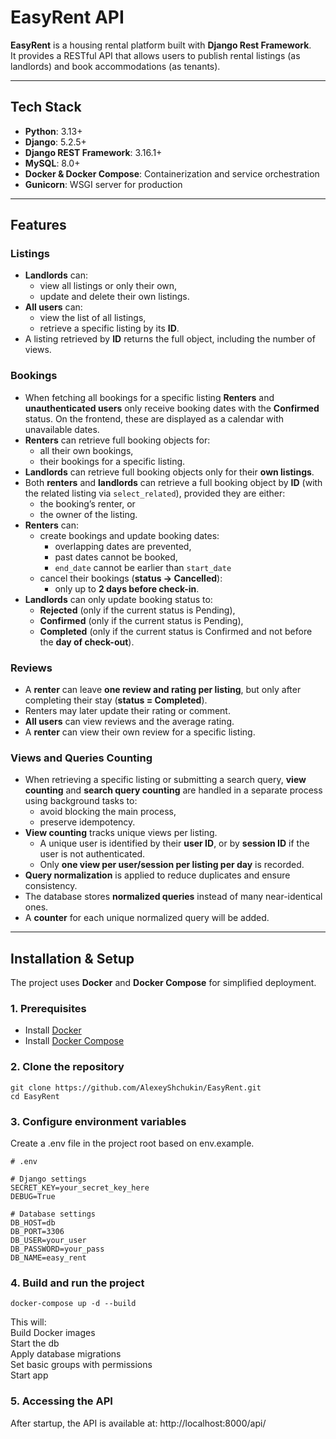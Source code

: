 # EasyRent API

**EasyRent** is a housing rental platform built with **Django Rest Framework**.  
It provides a RESTful API that allows users to publish rental listings (as landlords) and book accommodations (as tenants).

---

## Tech Stack

- **Python**: 3.13+
- **Django**: 5.2.5+
- **Django REST Framework**: 3.16.1+
- **MySQL**: 8.0+
- **Docker & Docker Compose**: Containerization and service orchestration
- **Gunicorn**: WSGI server for production

---

## Features

### Listings
- **Landlords** can:  
  - view all listings or only their own, 
  - update and delete their own listings.  
- **All users** can:  
  - view the list of all listings,  
  - retrieve a specific listing by its **ID**.  
- A listing retrieved by **ID** returns the full object, including the number of views.

### Bookings
- When fetching all bookings for a specific listing **Renters** and **unauthenticated users**
only receive booking dates with the **Confirmed** status. 
On the frontend, these are displayed as a calendar with unavailable dates.
- **Renters** can retrieve full booking objects for:  
  - all their own bookings,
  - their bookings for a specific listing.
- **Landlords** can retrieve full booking objects only for their **own listings**.
- Both **renters** and **landlords** can retrieve a full booking object by **ID** 
(with the related listing via `select_related`), provided they are either:  
  - the booking’s renter, or  
  - the owner of the listing.  
- **Renters** can:  
  - create bookings and update booking dates:
    - overlapping dates are prevented,  
    - past dates cannot be booked,  
    - `end_date` cannot be earlier than `start_date`
  - cancel their bookings (**status → Cancelled**):  
    - only up to **2 days before check-in**.
- **Landlords** can only update booking status to:  
  - **Rejected** (only if the current status is Pending),  
  - **Confirmed** (only if the current status is Pending),
  - **Completed** (only if the current status is Confirmed and not before the **day of check-out**).
  
### Reviews
- A **renter** can leave **one review and rating per listing**, but only after completing their stay (**status = Completed**).  
- Renters may later update their rating or comment.  
- **All users** can view reviews and the average rating.  
- A **renter** can view their own review for a specific listing.  

### Views and Queries Counting
- When retrieving a specific listing or submitting a search query,
**view counting** and **search query counting** are handled in a separate process using background tasks to:  
  - avoid blocking the main process,  
  - preserve idempotency.
- **View counting** tracks unique views per listing.  
  - A unique user is identified by their **user ID**, or by **session ID** if the user is not authenticated.  
  - Only **one view per user/session per listing per day** is recorded.
- **Query normalization** is applied to reduce duplicates and ensure consistency.  
- The database stores **normalized queries** instead of many near-identical ones.  
- A **counter** for each unique normalized query will be added.  

---

## Installation & Setup

The project uses **Docker** and **Docker Compose** for simplified deployment.

### 1. Prerequisites
- Install [Docker](https://docs.docker.com/get-docker/)
- Install [Docker Compose](https://docs.docker.com/compose/)

### 2. Clone the repository
```
git clone https://github.com/AlexeyShchukin/EasyRent.git
cd EasyRent
```

### 3. Configure environment variables

Create a .env file in the project root based on env.example.
```
# .env

# Django settings
SECRET_KEY=your_secret_key_here
DEBUG=True

# Database settings
DB_HOST=db
DB_PORT=3306
DB_USER=your_user
DB_PASSWORD=your_pass
DB_NAME=easy_rent
```

### 4. Build and run the project
```
docker-compose up -d --build
```
This will:  
Build Docker images  
Start the db  
Apply database migrations  
Set basic groups with permissions  
Start app  

### 5. Accessing the API
After startup, the API is available at: http://localhost:8000/api/
